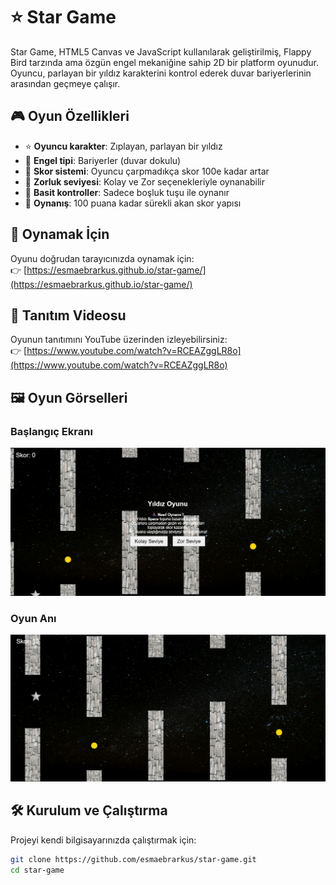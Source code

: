 # ⭐ Star Game

Star Game, HTML5 Canvas ve JavaScript kullanılarak geliştirilmiş, Flappy Bird tarzında ama özgün engel mekaniğine sahip 2D bir platform oyunudur. Oyuncu, parlayan bir yıldız karakterini kontrol ederek duvar bariyerlerinin arasından geçmeye çalışır.

## 🎮 Oyun Özellikleri

- ⭐ **Oyuncu karakter**: Zıplayan, parlayan bir yıldız  
- 🧱 **Engel tipi**: Bariyerler (duvar dokulu)  
- 🎯 **Skor sistemi**: Oyuncu çarpmadıkça skor 100e kadar artar  
- 🧠 **Zorluk seviyesi**: Kolay ve Zor seçenekleriyle oynanabilir  
- 📱 **Basit kontroller**: Sadece boşluk tuşu ile oynanır  
- 🔄 **Oynanış**: 100 puana kadar sürekli akan skor yapısı  

## 🔗 Oynamak İçin

Oyunu doğrudan tarayıcınızda oynamak için:  
👉 [https://esmaebrarkus.github.io/star-game/](https://esmaebrarkus.github.io/star-game/)

## 🎥 Tanıtım Videosu

Oyunun tanıtımını YouTube üzerinden izleyebilirsiniz:  
👉 [https://www.youtube.com/watch?v=RCEAZggLR8o](https://www.youtube.com/watch?v=RCEAZggLR8o)

## 🖼️ Oyun Görselleri

### Başlangıç Ekranı  
![Başlangıç Ekranı](resimler/gorsel1.jpg)

### Oyun Anı  
![Oyun Görüntüsü](resimler/gorsel2.jpg)

## 🛠️ Kurulum ve Çalıştırma

Projeyi kendi bilgisayarınızda çalıştırmak için:

```bash
git clone https://github.com/esmaebrarkus/star-game.git
cd star-game
